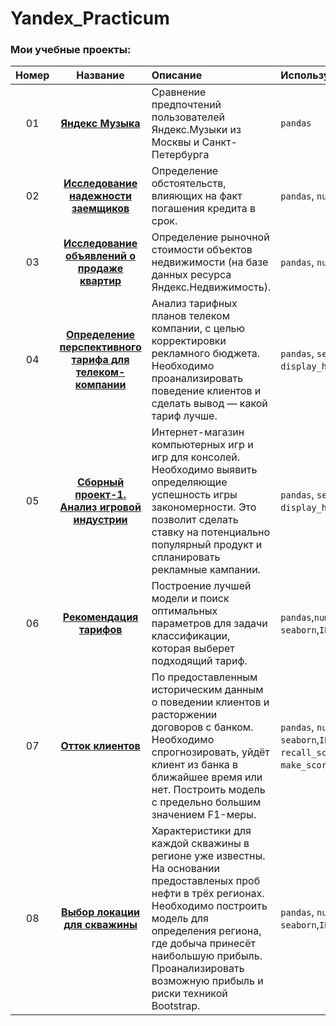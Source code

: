 # Yandex_Practicum

 ### Мои учебные проекты:
 |**Номер**|**Название**|**Описание**|**Используемые библиотеки и инструменты**|
 |:-----:|:----------------:|:------------------------------------------|:-------------------|
|01|[**Яндекс Музыка**](https://github.com/RuslanGadzhiev/Yandex_Practicum/tree/main/01%20Yandex%20music)|Сравнение предпочтений пользователей Яндекс.Музыки из Москвы и Санкт-Петербурга|    `pandas` |
|02|[**Исследование надежности заемщиков**](https://github.com/RuslanGadzhiev/Yandex_Practicum/tree/main/02%20Reliability%20of%20borrowers)|Определение обстоятельств, влияющих на факт погашения кредита в срок.|`pandas`, `numpy`,`pymystem3`, `nltk.stem`, `collections`|
|03|[**Исследование объявлений о продаже квартир**](https://github.com/RuslanGadzhiev/Yandex_Practicum/tree/main/03%20Sale%20of%20apartments)|Определение рыночной стоимости объектов недвижимости (на базе данных ресурса Яндекс.Недвижимость).|`pandas`, `numpy`, `matplotlib`, `seaborn`|
|04|[**Определение перспективного тарифа для телеком-компании**](https://github.com/RuslanGadzhiev/Yandex_Practicum/tree/main/04%20Determination%20promising%20tariff)|Анализ тарифных планов телеком компании, с целью корректировки рекламного бюджета. Необходимо проанализировать поведение клиентов и сделать вывод — какой тариф лучше.|`pandas`, `seaborn`, `pyplot`, `numpy`, `stats`,`IPython`, `display_html`,`HTML`|
|05|[**Сборный проект-1. Анализ игровой индустрии**](https://github.com/RuslanGadzhiev/Yandex_Practicum/tree/main/05%20Gaming%20Industry%20Analysis)|Интернет-магазин компьютерных игр и игр для консолей. Необходимо выявить определяющие успешность игры закономерности. Это позволит сделать ставку на потенциально популярный продукт и спланировать рекламные кампании.|`pandas`, `seaborn`, `pyplot`, `numpy`, `stats`, `statistics`, `display_html`,`HTML`|
|06|[**Рекомендация тарифов**](https://github.com/RuslanGadzhiev/Yandex_Practicum/tree/main/06%20Tarif%20recomendation)|Построение лучшей модели и поиск оптимальных параметров для задачи классификации, которая выберет подходящий тариф. |`pandas`,`numpy`, `scipy`, `sklearn`, `matplotlib`, `seaborn`,`IPython`,`dummy`,`joblib`|
|07|[**Отток клиентов**](https://github.com/RuslanGadzhiev/Yandex_Practicum/tree/main/07%20Outflow%20bank%20customers)| По предоставленным историческим данным о поведении клиентов и расторжении договоров с банком. Необходимо спрогнозировать, уйдёт клиент из банка в ближайшее время или нет. Построить модель с предельно большим значением F1-меры.|`pandas`, `numpy`,`scipy`, `sklearn`, `matplotlib`, `seaborn`,`IPython`,`GridSearchCV`,`f1_score`, `precision_score`, `recall_score`, `accuracy_score`, `roc_auc_score`, `roc_curve`, `make_scorer`,`precision_recall_curve`|
|08|[**Выбор локации для скважины**](https://github.com/RuslanGadzhiev/Yandex_Practicum/tree/main/08%20Choosing%20location%20for%20well)|Характеристики для каждой скважины в регионе уже известны. На основании предоставленых проб нефти в трёх регионах. Необходимо построить модель для определения региона, где добыча принесёт наибольшую прибыль. Проанализировать возможную прибыль и риски техникой Bootstrap.|`pandas`, `numpy`, `sklearn`, `matplotlib`, `seaborn`,`IPython`,`GridSearchCV`,`mean_squared_error`,`Bootstrap`|

